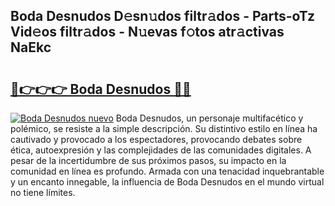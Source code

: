 ## Boda Desnudos D𝚎sn𝚞dos filtr𝚊dos - Parts-oTz Vid𝚎os filtr𝚊dos - N𝚞evas f𝚘tos atr𝚊ctivas NaEkc

# <h2><a href="http://mbc5gm.tromn.icu/?c=Boda+Desnudos">🔗👉👉👉 Boda Desnudos 🔗🔗</a></h2>

[![Boda Desnudos nuevo](https://i.imgur.com/pEAQMta.gif)](http://mbc5gm.tromn.icu/?c=Boda+Desnudos)
Boda Desnudos, un personaje multifacético y polémico, se resiste a la simple descripción. Su distintivo estilo en línea ha cautivado y provocado a los espectadores, provocando debates sobre ética, autoexpresión y las complejidades de las comunidades digitales. A pesar de la incertidumbre de sus próximos pasos, su impacto en la comunidad en línea es profundo. Armada con una tenacidad inquebrantable y un encanto innegable, la influencia de Boda Desnudos en el mundo virtual no tiene límites.
